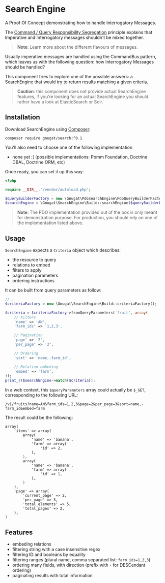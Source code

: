 # Search Engine

A Proof Of Concept demonstrating how to handle Interrogatory Messages.

The [Command / Query Responsibility Segregation](http://martinfowler.com/bliki/CQRS.html)
principle explains that Imperative and Interrogatory messages shouldn't be mixed together.

> **Note**: Learn more about the different flavours of messages.

Usually imperative messages are handled using the CommandBus pattern, which leaves
us with the following question: how Interrogatory Messages should be handled?

This component tries to explore one of the possible answers: a SearchEngine that
would try to return results matching a given criteria.

> **Caution**: this component does not provide actual SearchEngine features,
> if you're looking for an actual SearchEngine you should rather have a look
> at ElasticSearch or Solr.

## Installation

Download SearchEngine using [Composer](https://getcomposer.org/download):

    composer require gnugat/search:^0.1

You'll also need to choose one of the following implementation:

* none yet :( (possible implementations: Pomm Foundation, Doctrine DBAL, Doctrine ORM, etc)

Once ready, you can set it up this way:

```php
<?php

require __DIR__.'/vendor/autoload.php';

$queryBuilderFactory = new \Gnugat\PdoSearchEngine\PdoQueryBuilderFactory(); // a QueryBuilderFactory implementation of your choice
$searchEngine = \Gnugat\SearchEngine\Build::searchEngine($queryBuilderFactory);
```

> **Note**: The PDO implementation provided out of the box is only meant for demonstration purpose.
> For production, you should rely on one of the implementation listed above.

## Usage

`SearchEngine` expects a `Criteria` object which describes:

* the resource to query
* relations to embed
* filters to apply
* pagination parameters
* ordering instructions

It can be built from query parameters as follow:

```php
// ...
$criteriaFactory = new \Gnugat\SearchEngine\Build::criteriaFactory();

$criteria = $criteriaFactory->fromQueryParameters('fruit', array(
    // Filters
    'name' => 'AN',
    'farm_ids' => '1,2,3',

    // Pagination
    'page' => '2',
    'per_page' => '3',

    // Ordering
    'sort' => 'name,-farm_id',

    // Relation embeding
    'embed' => 'farm',
));
print_r($searchEngine->match($criteria));
```

In a web context, this `$queryParameters` array could actually be `$_GET`, corresponding to the following URL:

    /v1/fruits?name=AN&farm_ids=1,2,3&page=2&per_page=3&sort=name,-farm_id&embed=farm

The result could be the following:

```
array(
    'items' => array(
        array(
            'name' => 'banana',
            'farm' => array(
                'id' => 2,
            ),
        ),
        array(
            'name' => 'banana',
            'farm' => array(
                'id' => 1,
            ),
        )
    ),
    'page' => array(
        'current_page' => 2,
        'per_page' => 3,
        'total_elements' => 5,
        'total_pages' => 2,
    ),
)
```

## Features

* embeding relations
* filtering string with a case insensitive regex
* filtering ID and booleans by equality
* filtering ranges (plural name, comma separated list: `farm_ids=1,2,3`)
* ordering many fields, with direction (prefix with `-` for DESCendant ordering)
* paginating results with total information
